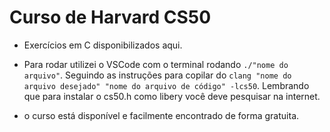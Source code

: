 

# Curso de Harvard CS50

-   Exercícios em C disponibilizados aqui.
    
-   Para rodar utilizei o VSCode com o terminal rodando `./"nome do arquivo"`. Seguindo as instruções para copilar do `clang "nome do arquivo desejado" "nome do arquivo de código" -lcs50`. Lembrando que para instalar o cs50.h como libery você deve pesquisar na internet.
    
-   o curso está disponível e facilmente encontrado de forma gratuita.